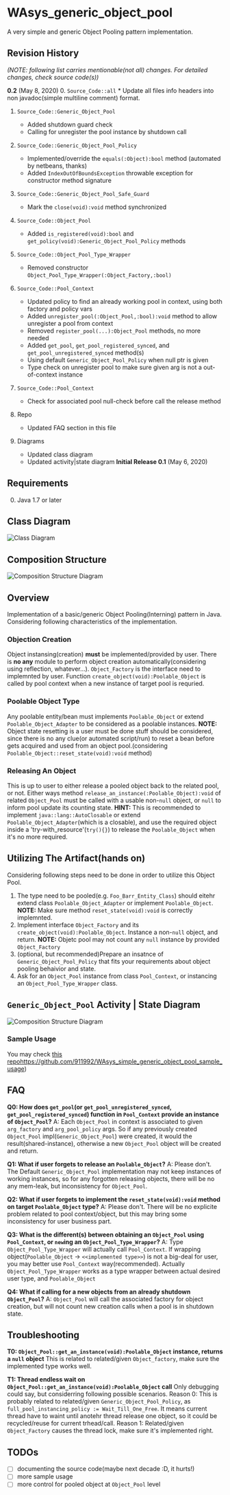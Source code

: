 # WAsys_generic_object_pool
A very simple and generic Object Pooling pattern implementation.

## Revision History
*(NOTE: following list carries mentionable(not all) changes. For detailed changes, check source code(s))*

**0.2** (May 8, 2020)
0. `Source_Code::all`
    * Update all files info headers into non javadoc(simple multiline comment) format.
1. `Source_Code::Generic_Object_Pool`
    * Added shutdown guard check
    * Calling for unregister the pool instance by shutdown call
2. `Source_Code::Generic_Object_Pool_Policy`
    * Implemented/override the `equals(:Object):bool` method (automated by netbeans, thanks)
    * Added `IndexOutOfBoundsException` throwable exception for constructor method signature
3. `Source_Code::Generic_Object_Pool_Safe_Guard`
    * Mark the `close(void):void` method synchronized
4. `Source_Code::Object_Pool`
    * Added `is_registered(void):bool` and `get_policy(void):Generic_Object_Pool_Policy` methods
5. `Source_Code::Object_Pool_Type_Wrapper`
    * Removed constructor `Object_Pool_Type_Wrapper(:Object_Factory,:bool)`
6. `Source_Code::Pool_Context`
    * Updated policy to find an already working pool in context, using both factory and policy vars
    * Added `unregister_pool(:Object_Pool,:bool):void` method to allow unregister a pool from context
    * Removed `register_pool(...):Object_Pool` methods, no more needed
    * Added `get_pool`, `get_pool_registered_synced`, and `get_pool_unregistered_synced` method(s)
    * Using default `Generic_Object_Pool_Policy` when null ptr is given
    * Type check on unregister pool to make sure given arg is not a out-of-context instance
7. `Source_Code::Pool_Context`
    * Check for associated pool null-check before call the release method
8. Repo
    * Updated FAQ section in this file

9. Diagrams
    * Updated class diagram
    * Updated activity|state diagram
**Initial Release 0.1** (May 6, 2020)

## Requirements
0. Java 1.7 or later

## Class Diagram
![Class Diagram](./_diagrams/class_diagram_partial.svg)

## Composition Structure
![Composition Structure Diagram](./_diagrams/composite_struc_diagram_partial.svg)

## Overview
Implementation of a basic/generic Object Pooling(Interning) pattern in Java. Considering following characteristics of the implementation.

### Objection Creation
Object instansing(creation) **must** be implemented/provided by user. There is **no any** module to perform object creation automatically(considering using reflection, whatever...). `Object_Factory` is the interface need to implemnted by user. Function `create_object(void):Poolable_Object` is called by pool context when a new instance of target pool is requried.

### Poolable Object Type
Any poolable entity/bean must implements `Poolable_Object` or extend `Poolable_Object_Adapter` to be considered as a poolable instances. **NOTE:** Object state resetting is a user must be done stuff should be considered, since there is no any clue(or automated script/run) to reset a bean before gets acquired and used from an object pool.(considering `Poolable_Object::reset_state(void):void` method)

### Releasing An Object
This is up to user to either release a pooled object back to the related pool, or not. Either ways method `release_an_instance(:Poolable_Object):void` of related `Object_Pool` must be called with a usable non-`null` object, or `null` to inform pool update its counting state.
**HINT:** This is recommended to implement `java::lang::AutoClosable` or extend `Poolable_Object_Adapter`(which is a closable), and use the required object inside a 'try-with_resource'(`try(){}`) to release the `Poolable_Object` when it's no more required.

## Utilizing The Artifact(hands on)
Considering following steps need to be done in order to utilize this Object Pool.
1. The type need to be pooled(e.g. `Foo_Barr_Entity_Class`) should eitehr extend class `Poolable_Object_Adapter` or implement `Poolable_Object`. **NOTE:** Make sure method `reset_state(void):void` is correctly implemnted.
2. Implement interface `Object_Factory` and its `create_object(void):Poolable_Object`. Instance a non-`null` object, and return. **NOTE:** Objetc pool may not count any `null` instance by provided `Object_Factory`
3. (optional, but recommended)Prepare an insatnce of `Generic_Object_Pool_Policy` that fits your requirements about object pooling behaivior and state.
4. Ask for an `Object_Pool` instance from class `Pool_Context`, or instancing an `Object_Pool_Type_Wrapper` class.

## `Generic_Object_Pool` Activity | State Diagram
![Composition Structure Diagram](./_diagrams/object_pool_state_partial.svg)

### Sample Usage
You may check [this repo]([)https://github.com/911992/WAsys_simple_generic_object_pool_sample_usage)

## FAQ
**Q0: How does `get_pool`(or `get_pool_unregistered_synced`, `get_pool_registered_synced`) function in `Pool_Context` provide an instance of `Object_Pool`?**
A: Each `Object_Pool` in context is associated to given `arg_factory` and `arg_pool_policy` args. So if any previously created `Object_Pool` impl(`Generic_Object_Pool`) were created, it would the result(shared-instance), otherwise a new `Object_Pool` object will be created and return.

**Q1: What if user forgets to release an `Poolable_Object`?**
A: Please don't. The Default `Generic_Object_Pool` implementation may not keep instances of working instances, so for any forgotten releasing objects, there will be no any mem-leak, but inconsistency for `Object_Pool`.

**Q2: What if user forgets to implement the `reset_state(void):void` method on target `Poolable_Object` type?**
A: Please don't. There will be no explicite problem related to pool context/object, but this may bring some inconsistency for user business part.

**Q3: What is the different(s) between obtaining an `Object_Pool` using `Pool_Context`, or `new`ing an `Object_Pool_Type_Wrapper`?**
A: Type `Object_Pool_Type_Wrapper` will actually call `Pool_Context`. If wrapping object(`Poolable_Object` -> `<<implemented type>>`) is not a big-deal for user, you may better use `Pool_Context` way(recommended). Actually `Object_Pool_Type_Wrapper` works as a type wrapper between actual desired user type, and `Poolable_Object`

**Q4: What if calling for a new objects from an already shutdown `Object_Pool`?**
A: `Object_Pool` will call the associated factory for object creation, but will not count new creation calls when a pool is in shutdown state.

## Troubleshooting
**T0: `Object_Pool::get_an_instance(void):Poolable_Object` instance, returns a `null` object**
This is related to related/given `Object_factory`, make sure the implemented type works well.

**T1: Thread endless wait on `Object_Pool::get_an_instance(void):Poolable_Object` call**
Only debugging could say, but considerring following possible scenarios.
Reason 0: This is probably related to related/given `Generic_Object_Pool_Policy`, as `full_pool_instancing_policy := Wait_Till_One_Free`. It means current thread have to waint until anotehr thread release one object, so it could be recycled/reuse for current trhead/call.
Reason 1: Related/given `Object_Factory` causes the thread lock, make sure it's implemented right.

## TODOs
- [ ] documenting the source code(maybe next decade :D, it hurts!)
- [ ] more sample usage
- [ ] more control for pooled object at `Object_Pool` level